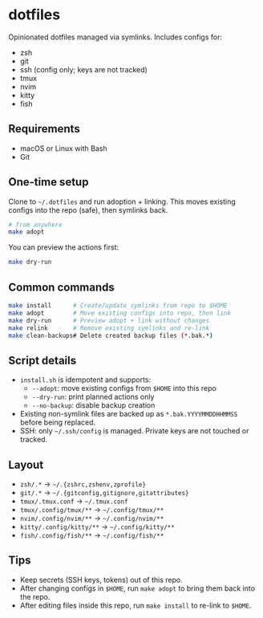 # dotfiles

Opinionated dotfiles managed via symlinks. Includes configs for:

- zsh
- git
- ssh (config only; keys are not tracked)
- tmux
- nvim
- kitty
- fish

## Requirements

- macOS or Linux with Bash
- Git

## One-time setup

Clone to `~/.dotfiles` and run adoption + linking. This moves existing configs into the repo (safe), then symlinks back.

```bash
# from anywhere
make adopt
```

You can preview the actions first:

```bash
make dry-run
```

## Common commands

```bash
make install      # Create/update symlinks from repo to $HOME
make adopt        # Move existing configs into repo, then link
make dry-run      # Preview adopt + link without changes
make relink       # Remove existing symlinks and re-link
make clean-backups# Delete created backup files (*.bak.*)
```

## Script details

- `install.sh` is idempotent and supports:
  - `--adopt`: move existing configs from `$HOME` into this repo
  - `--dry-run`: print planned actions only
  - `--no-backup`: disable backup creation
- Existing non-symlink files are backed up as `*.bak.YYYYMMDDHHMMSS` before being replaced.
- SSH: only `~/.ssh/config` is managed. Private keys are not touched or tracked.

## Layout

- `zsh/.*` -> `~/.{zshrc,zshenv,zprofile}`
- `git/.*` -> `~/.{gitconfig,gitignore,gitattributes}`
- `tmux/.tmux.conf` -> `~/.tmux.conf`
- `tmux/.config/tmux/**` -> `~/.config/tmux/**`
- `nvim/.config/nvim/**` -> `~/.config/nvim/**`
- `kitty/.config/kitty/**` -> `~/.config/kitty/**`
- `fish/.config/fish/**` -> `~/.config/fish/**`

## Tips

- Keep secrets (SSH keys, tokens) out of this repo.
- After changing configs in `$HOME`, run `make adopt` to bring them back into the repo.
- After editing files inside this repo, run `make install` to re-link to `$HOME`.
